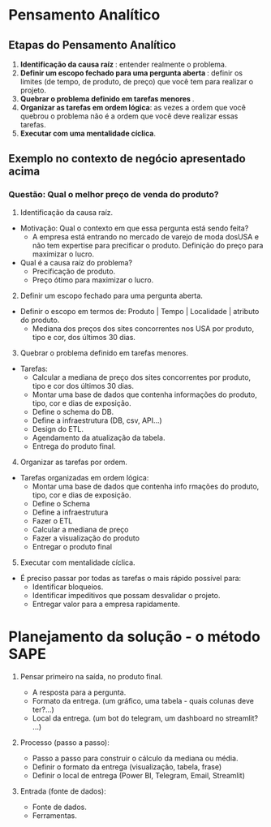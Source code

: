 # Pensamento Analítico

## Etapas do Pensamento Analítico

1. <b>Identificação da causa raíz </b>: entender realmente o problema.
2. <b>Definir um escopo fechado para uma pergunta aberta </b>: definir os limites (de tempo, de produto, de preço) que você tem para realizar o projeto.
3. <b>Quebrar o problema definido em tarefas menores </b>.
4. <b>Organizar as tarefas em ordem lógica</b>: as vezes a ordem que você quebrou o problema não é a ordem que você deve realizar essas tarefas.
5. <b>Executar com uma mentalidade cíclica</b>.

## Exemplo no contexto de negócio apresentado acima

### Questão: Qual o melhor preço de venda do produto?

1. Identificação da causa raíz.
* Motivação: Qual o contexto em que essa pergunta está sendo feita?
	- A empresa está entrando no mercado de varejo de moda dosUSA e não tem expertise para precificar o produto. Definição do preço para maximizar o lucro.
* Qual é a causa raíz do problema?
	- Precificação de produto.
	- Preço ótimo para maximizar o lucro.


2. Definir um escopo fechado para uma pergunta aberta.
* Definir o escopo em termos de: Produto | Tempo | Localidade | atributo do produto.
	- Mediana dos preços dos sites concorrentes nos USA por produto, tipo e cor, dos últimos 30 dias.


3. Quebrar o problema definido em tarefas menores.
* Tarefas:
	- Calcular a mediana de preço dos sites concorrentes por produto, tipo e cor dos últimos 30 dias.
	- Montar uma base de dados que contenha informações do produto, tipo, cor e dias de exposição.
	- Define o schema do DB.
	- Define a infraestrutura (DB, csv, API...)
	- Design do ETL.
	- Agendamento da atualização da tabela.
	- Entrega do produto final.


4. Organizar as tarefas por ordem.
* Tarefas organizadas em ordem lógica:
	- Montar uma base de dados que contenha info
rmações do produto, tipo, cor e dias de exposição.  
	- Define o Schema
	- Define a infraestrutura
	- Fazer o ETL
	- Calcular a mediana de preço
	- Fazer a visualização do produto
	- Entregar o produto final


5. Executar com mentalidade cíclica.
* É preciso passar por todas as tarefas o mais rápido possível para:
	- Identificar bloqueios.
	- Identificar impeditivos que possam desvalidar o projeto.
	- Entregar valor para a empresa rapidamente.

# Planejamento da solução - o método SAPE

1. Pensar primeiro na saída, no produto final.
	- A resposta para a pergunta.
	- Formato da entrega. (um gráfico, uma tabela - quais colunas deve ter?...)
	- Local da entrega. (um bot do telegram, um dashboard no streamlit? ...)

2. Processo (passo a passo):
	- Passo a passo para construir o cálculo da mediana ou média.
	- Definir o formato da entrega (visualização, tabela, frase)
	- Definir o local de entrega (Power BI, Telegram, Email, Streamlit)

3. Entrada (fonte de dados):
	- Fonte de dados.
	- Ferramentas.

